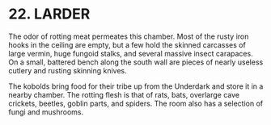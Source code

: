 # 22. LARDER

The odor of rotting meat permeates this chamber. Most of the rusty iron hooks in the ceiling are empty, but a few hold the skinned carcasses of large vermin, huge fungoid stalks, and several massive insect carapaces. On a small, battered bench along the south wall are pieces of nearly useless cutlery and rusting skinning knives.

The kobolds bring food for their tribe up from the Underdark and store it in a nearby chamber. The rotting flesh is that of rats, bats, overlarge cave crickets, beetles, goblin parts, and spiders. The room also has a selection of fungi and mushrooms.
